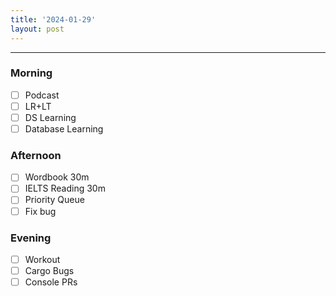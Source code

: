 ```yaml
---
title: '2024-01-29'
layout: post
---
```


---

### Morning

- [ ] Podcast
- [ ] LR+LT
- [ ] DS Learning
- [ ] Database Learning

### Afternoon

- [ ] Wordbook 30m
- [ ] IELTS Reading 30m
- [ ] Priority Queue
- [ ] Fix bug

### Evening

- [ ] Workout
- [ ] Cargo Bugs
- [ ] Console PRs
